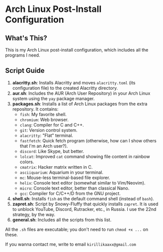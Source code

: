 # Arch Linux Post-Install Configuration

## What's This?
This is my Arch Linux post-install configuration, which includes all the programs I need.

## Script Guide

1. **alacritty.sh**: Installs Alacritty and moves `alacritty.toml` (its configuration file) to the created Alacritty directory.
2. **aur.sh**: Includes the AUR (Arch User Repository) in your Arch Linux system using the `yay` package manager.
3. **packages.sh**: Installs a list of Arch Linux packages from the extra repository. It contains:
   - `fish`: My favorite shell.
   - `chromium`: Web browser.
   - `clang`: Compiler for C and C++.
   - `git`: Version control system.
   - `alacritty`: "Flat" terminal.
   - `fastfetch`: Quick fetch program (otherwise, how can I show others that I'm an Arch user?).
   - `discord`: Like Skype, but better.
   - `lolcat`: Improved `cat` command showing file content in rainbow colors.
   - `cmatrix`: Hacker matrix written in C.
   - `asciiquarium`: Aquarium in your terminal.
   - `mc`: Mouse-less terminal-based file explorer.
   - `helix`: Console text editor (somewhat similar to Vim/Neovim).
   - `micro`: Console text editor, better than classical Nano.
   - `gcc`: Compiler for C/C++/D from the GNU project.
4. **shell.sh**: Installs `fish` as the default command shell (instead of `bash`).
5. **zapret.sh**: Script by Snowy-Fluffy that quickly installs `zapret`. It is used to unblock YouTube, Discord, Rutracker, etc., in Russia. I use the 22nd strategy, by the way.
6. **general.sh**: Includes all the scripts from this list.

All the `.sh` files are executable; you don't need to run `chmod +x ...` on these.

If you wanna contact me, write to email `kirillikaaxx@gmail.com` 
